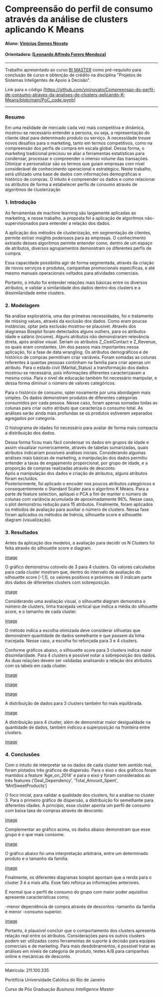 <!-- antes de enviar a versão final, solicitamos que todos os comentários, colocados para orientação ao aluno, sejam removidos do arquivo -->
# Compreensão do perfil de consumo através da análise de clusters aplicando K Means

#### Aluno: [Vinicius Gomes Novato](https://github.com/vininovato/Compreensao-do-perfil-de-consumo-atraves-da-analises-de-clusters-aplicando-K-Means)
#### Orientadora: [[Leonardo Alfredo Forero Mendoza](https://github.com/leofome8)]


---

Trabalho apresentado ao curso [BI MASTER](https://ica.puc-rio.ai/bi-master) como pré-requisito para conclusão de curso e obtenção de crédito na disciplina "Projetos de Sistemas Inteligentes de Apoio à Decisão".


Link para o código [https://github.com/vininovato/Compreensao-do-perfil-de-consumo-atraves-da-analises-de-clusters-aplicando-K-Means/blob/main/PoC_code.ipynb]

---

### Resumo
Em uma realidade de mercado cada vez mais competitiva e dinâmica, mostrou-se necessário entender a persona, ou seja, a representação do cliente ideal para determinado produto ou serviço. A necessidade trouxe novos desafios para o marketing, tanto em termos competitivos, como na compreensão dos perfis de compra em escala global. Dessa forma, o marketing tradicional precisou se aliar a ferramentas estatísticas para condensar, processar e compreender o imenso volume das transações. Otimizar e personalizar são os termos que guiam empresas com nível considerável de conhecimento operacional e estratégico. Neste trabalho, será utilizado uma base de dados com informações demográficas e histórico de compras. O intuito é compreender os dados e como relacionar os atributos de forma a estabelecer perfis de consumo através de algoritmos de clusterização

### 1. Introdução
As ferramentas de machine learning são largamente aplicadas ao marketing, e nesse trabalho, a proposta foi a aplicação de algoritmos não-supervisionados para entender a relação dos dados.

A aplicação dos métodos de clusterização, em segmentação de clientes, permite extrair insights poderosos para as empresas. O conhecimento extraído desses algoritmos permite entender como, dentro de um espaço de atributos, diversos agrupamentos demonstram os diferentes perfis de compra. 

Essa capacidade possibilita agir de forma segmentada, através da criação de novos serviços e produtos, campanhas promocionais específicas, e até mesmo manuais operacionais voltados para atividades comerciais.

Portanto, o intuito foi entender relações mais básicas entre os diversos atributos, e validar a similaridade dos dados dentro dos clusters e a dissimilaridade entre clusters.  


### 2. Modelagem
Na análise exploratória, uma das primeiras necessidades, foi o tratamento de missing values, através da exclusão dos dados. Como eram poucas instâncias, optar pela exclusão mostrou-se plausível. Através dos diagramas Boxplot foram detectados alguns outliers, para os atributos idade e salário (income). Alguns atributos não demonstraram relevância direta, após análise visual. Seriam os atributos Z_CostContact e Z_Revenue, os quais eram constantes.
Um dos passos mais importantes nessa aplicação, foi a fase de data wrangling. Os atributos demográficos e de histórico de compras permitiram criar variáveis. Foram somadas as colunas referentes à quantas pessoas continham na família para criar apenas um atributo. Para o estado civil (Marital_Status) a transformação dos dados mostrou-se necessária, pois informações diferentes caracterizavam a mesma coisa. Para o nível de educação também foi necessário manipular, e dessa forma diminuir o número de valores categóricos.

Para o histórico de consumo, optei novamente por uma abordagem mais simples. Os dados demonstram produtos de diferentes categorias consumidos por cada pessoa. Nesse caso, foram apenas somadas todas as colunas para criar outro atributo que caracteriza o consumo total. As análises serão ainda mais profundas se os produtos estiverem separados agregados por categoria.

O histograma de idades foi necessário para avaliar de forma mais compacta a distribuição dos dados.

Dessa forma ficou mais fácil condensar os dados em grupos de idade e assim visualizar numericamente, através de tabelas sumarizadas, quais atributos indicariam possíveis análises iniciais.
Considerando algumas análises mais básicas de marketing, a manipulação dos dados permitiu entender a taxas de engajamento proporcional, por grupo de idade, e a proporção de compras realizadas através de desconto.  
Após a manipulação dos dados e criação de atributos, alguns atributos foram excluídos.  
Posteriormente, foi aplicado o encoder nos poucos atributos categóricos e consequentemente o Standard Scaler para o algoritmo K Means. Para a parte de feature selection, apliquei o PCA a fim de manter o número de colunas com variância acumulada de aproximadamente 96%. Nesse caso, o plot demonstrou redução para 15 atributos. 
Finalmente, foram aplicados os métodos de avaliação para auxiliar o número de clusters. Nessa fase foram aplicados os métodos de Inércia, silhouette score e silhouette diagram (visualização).


### 3. Resultados
Antes da aplicação dos modelos, a avaliação para decidir os N Clusters foi feita através do silhouette score e diagram.

[image](https://github.com/user-attachments/assets/3d85da0e-ef09-47c9-880b-039a0ca82fdd)

O gráfico demonstrou cotovelo de 3 para 4 clusters. Os valores calculados para cada cluster mostram que, dentro do intervalo de avaliação do silhouette score [-1,1], os valores positivos e próximos de 0 indicam parte dos dados de diferentes clusters com sobreposição. 

[image](https://github.com/user-attachments/assets/ef5e850b-fbf4-4b65-a128-be85686f957a)

Considerando uma avaliação visual, o silhouette diagram demonstra o número de clusters, linha tracejada vertical que indica a média do silhouette score, e o tamanho de cada cluster.

[image](https://github.com/user-attachments/assets/8e50830b-1d6b-4a2a-b436-96602eaab314)

O método indica a escolha otimizada deve considerar silhuetas que demonstrem quantidade de dados semelhante e que passem da linha tracejada. Nesse caso, a escolha foi reforçada para 3 e 4 clusters.

Conforme gráficos abaixo, o silhouette score para 3 clusters indica maior dissimilaridade. Para 4 clusters é possível notar a sobreposição dos dados. As duas relações devem ser validadas analisando a relação dos atributos com os labels em cada cluster.

[image](https://github.com/user-attachments/assets/029456fe-7442-4455-ad80-63fe1d9b03ad)

[image](https://github.com/user-attachments/assets/f6174191-b58e-4bec-88e5-0c5fb4fb656f)

[image](https://github.com/user-attachments/assets/62c34a1d-23dc-4b99-b4a5-c59d70950e10)

A distribuição de dados para 3 clusters também foi mais equilibrada.

[image](https://github.com/user-attachments/assets/d645cbe0-8cf6-4381-a6bc-8c1b7cd40da5)

A distribuição para 4 cluster, além de demonstrar maior desigualdade na quantidade de dados, também indicou a superposição na fronteira entre clusters.

[image](https://github.com/user-attachments/assets/f6df721d-194f-4aba-9ca3-4181fffa33b1)


### 4. Conclusões

Com o intuito de interpretar se os dados de cada cluster tem sentido real, foram plotados três gráficos de dispersão. Para o eixo x dos gráficos foram mantidos a feature ‘Age_on_2014’ e para o eixo y foram considerados as três features (‘Deal_Dependency’, ‘Total_Amount_Spent’, ‘MntSweetProducts’)

O foco inicial, para validar a qualidade dos clusters, foi a análise no cluster 3.
Para o primeiro gráfico de dispersão, a distribuição foi semelhante para diferentes idades. A princípio, esse cluster aponta um perfil de consumo com baixa taxa de compras através de desconto.

[image](https://github.com/user-attachments/assets/a22ce8fc-adc9-41f0-b153-c164da94ac7d)

Complementar ao gráfico acima, os dados abaixo demonstram que esse grupo é o que mais consome.

[image](https://github.com/user-attachments/assets/0a4854d9-293d-4b81-8a0e-9bd6e098cb94)

O gráfico abaixo foi uma interpretação arbitrária, entre um determinado produto e o tamanho da família.

[image](https://github.com/user-attachments/assets/f60bede4-1ddc-4138-ad00-0fabb7150a94)

Finalmente, os diferentes diagramas boxplot apontam que a renda para o cluster 3 é a mais alta. Esse fato reforça as informações anteriores. 

É normal que o perfil de consumo do grupo com maior poder aquisitivo apresente características como; 

-menor dependência de compra através de descontos
-tamanho da família é menor
-consumo superior.

[image](https://github.com/user-attachments/assets/82a85128-6f8e-4861-b157-3789be6444c6)

Portanto, é plausível concluir que o comportamento dos clusters apresenta relação real entre os atributos. Considerações para os outros clusters podem ser utilizadas como ferramentas de suporte à decisão para equipes comerciais e de marketing. Para mais desdobramentos, é possível tratar as análises em níveis de categoria de produto, testes A/B para campanhas online e mecânicas de desconto. 

---

Matrícula: 211.100.335

Pontifícia Universidade Católica do Rio de Janeiro

Curso de Pós Graduação *Business Intelligence Master*




